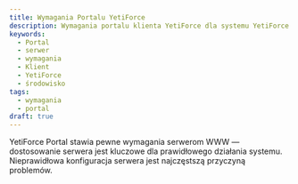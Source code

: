 ```yaml
---
title: Wymagania Portalu YetiForce
description: Wymagania portalu klienta YetiForce dla systemu YetiForce (YetiForcePortal2)
keywords:
  - Portal
  - serwer
  - wymagania
  - Klient
  - YetiForce
  - środowisko
tags:
  - wymagania
  - portal
draft: true
---
```


YetiForce Portal stawia pewne wymagania serwerom WWW — dostosowanie serwera jest kluczowe dla prawidłowego działania systemu. Nieprawidłowa konfiguracja serwera jest najczęstszą przyczyną problemów.

